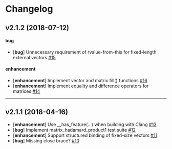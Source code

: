 # Changelog

## v2.1.2 (2018-07-12)

#### bug

- [**bug**] Unnecessary requirement of rvalue-from-this for fixed-length external vectors [#15](https://github.com/demianmnave/CML/issues/15)

#### enhancement

- [**enhancement**] Implement vector and matrix fill() functions [#16](https://github.com/demianmnave/CML/issues/16)
- [**enhancement**] Implement equality and difference operators for matrices [#14](https://github.com/demianmnave/CML/issues/14)

---

## v2.1.1 (2018-04-16)
- [**enhancement**] Use __has_feature(...) when building with Clang [#13](https://github.com/demianmnave/CML/issues/13)
- [**bug**] Implement matrix_hadamard_product1 test suite [#12](https://github.com/demianmnave/CML/issues/12)
- [**enhancement**] Support structured binding of fixed-size vectors [#11](https://github.com/demianmnave/CML/issues/11)
- [**bug**] Missing close brace? [#10](https://github.com/demianmnave/CML/issues/10)
